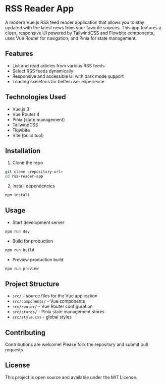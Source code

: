  # RSS Reader App

 A modern Vue.js RSS feed reader application that allows you to stay updated with the latest news from your favorite sources. This app features a clean, responsive UI powered by TailwindCSS and Flowbite components, uses Vue Router for navigation, and Pinia for state management.

 ## Features
 - List and read articles from various RSS feeds
 - Select RSS feeds dynamically
 - Responsive and accessible UI with dark mode support
 - Loading skeletons for better user experience

 ## Technologies Used
 - Vue.js 3
 - Vue Router 4
 - Pinia (state management)
 - TailwindCSS
 - Flowbite
 - Vite (build tool)

 ## Installation
 1. Clone the repo
 ```sh
 git clone <repository-url>
 cd rss-reader-app
 ```
 2. Install dependencies
 ```sh
 npm install
 ```

 ## Usage
 - Start development server
 ```sh
 npm run dev
 ```
 - Build for production
 ```sh
 npm run build
 ```
 - Preview production build
 ```sh
 npm run preview
 ```

 ## Project Structure
 - `src/` - source files for the Vue application
 - `src/components/` - Vue components
 - `src/router/` - Vue Router configuration
 - `src/stores/` - Pinia state management stores
 - `src/style.css` - global styles

 ## Contributing
 Contributions are welcome! Please fork the repository and submit pull requests.

 ## License
 This project is open source and available under the MIT License.